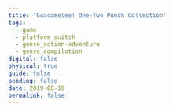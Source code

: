 ```yaml
---
title: 'Guacamelee! One-Two Punch Collection'
tags:
  - game
  - platform_switch
  - genre_action-adventure
  - genre_compilation
digital: false
physical: true
guide: false
pending: false
date: 2019-08-10
permalink: false
---
```

